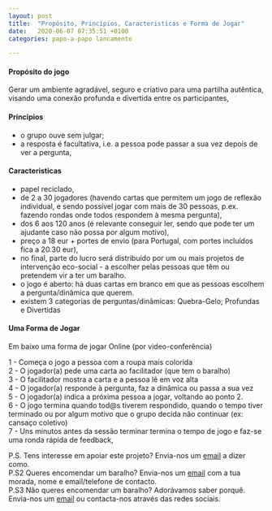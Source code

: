 ```yaml
---
layout: post
title:  "Propósito, Princípios, Caracteristicas e Forma de Jogar"
date:   2020-06-07 07:35:51 +0100
categories: papo-a-papo lancamento

---
```


#### Propósito do jogo

Gerar um ambiente agradável, seguro e criativo para uma partilha autêntica, visando uma conexão profunda e divertida entre os participantes, 


#### Príncipios

- o grupo ouve sem julgar; 
- a resposta é facultativa, i.e. a pessoa pode passar a sua vez depois de ver a pergunta,

#### Caracteristicas

- papel reciclado, 
- de 2 a 30 jogadores (havendo cartas que permitem um jogo de reflexão individual, e sendo possível jogar com mais de 30 pessoas, p.ex. fazendo rondas onde todos respondem à mesma pergunta), 
- dos 6 aos 120 anos (é relevante conseguir ler, sendo que pode ter um ajudante caso não possa por algum motivo), 
- preço a 18 eur + portes de envio (para Portugal, com portes incluídos fica a 20.30 eur), 
- no final, parte do lucro será distribuído por um ou mais projetos de intervenção eco-social - a escolher pelas pessoas que têm ou pretendem vir a ter um baralho.
- o jogo é aberto: há duas cartas em branco em que as pessoas escolhem a pergunta/dinâmica que querem.
- existem 3 categorias de perguntas/dinâmicas: Quebra-Gelo; Profundas e Divertidas

#### Uma Forma de Jogar

Em baixo uma forma de jogar Online (por video-conferência)

1 - Começa o jogo a pessoa com a roupa mais colorida  
2 - O jogador(a) pede uma carta ao facilitador (que tem o baralho)  
3 - O facilitador mostra a carta e a pessoa lê em voz alta  
4 - O jogador(a) responde à pergunta, faz a dinâmica ou passa a sua vez  
5 - O jogador(a)  indica a próxima pessoa a jogar, voltando ao ponto 2.  
6 - O jogo termina quando tod@s tiverem respondido, quando o tempo tiver terminado ou por algum motivo que o grupo decida não continuar (ex: cansaço coletivo)  
7 - Uns minutos antes da sessão terminar termina o tempo de jogo e faz-se uma ronda rápida de feedback,  

  
P.S. Tens interesse em apoiar este projeto? Envia-nos um [email][papo-a-papo-email] a dizer como.  
P.S2 Queres encomendar um baralho? Envia-nos um [email][papo-a-papo-email] com a tua morada, nome e email/telefone de contacto.  
P.S3 Não queres encomendar um baralho? Adorávamos saber porquê. Envia-nos um [email][papo-a-papo-email] ou contacta-nos através das redes sociais.


[historia-e-agradecimentos]: https://www.papoapapo.com/papo-a-papo/lancamento/2020/05/24/Historia-e-Agradecimentos.html
[papo-a-papo-site]: https://www.papoapapo.com
[papo-a-papo-fb]: https://facebook.com/papoapapo2020
[papo-a-papo-insta]: https://instagram.com/papoapapo2020
[papo-a-papo-twt]: https://twitter.com/papoapapo
[papo-a-papo-email]:mailto:papoapapo2020@gmail.com
